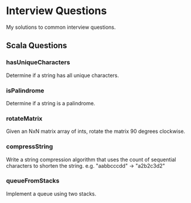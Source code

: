 # Interview Questions

My solutions to common interview questions.

## Scala Questions

### hasUniqueCharacters

Determine if a string has all unique characters.

### isPalindrome

Determine if a string is a palindrome.

### rotateMatrix

Given an NxN matrix array of ints, rotate the matrix 90 degrees clockwise.

### compressString

Write a string compression algorithm that uses the count of sequential characters to shorten the string.
e.g. "aabbcccdd" -> "a2b2c3d2"

### queueFromStacks

Implement a queue using two stacks.
